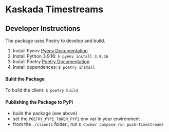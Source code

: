 # Kaskada Timestreams

## Developer Instructions
The package uses Poetry to develop and build.

1. Install Pyenv [Pyenv Documentation](https://github.com/pyenv/pyenv)
1. Install Python 3.9.16: `$ pyenv install 3.9.16`
1. Install Poetry [Poetry Documentation](https://python-poetry.org/docs/)
1. Install dependences: `$ poetry install`

#### Build the Package
To build the client: `$ poetry build`

#### Publishing the Package to PyPi
* build the package (see above)
* set the `POETRY_PYPI_TOKEN_PYPI` env var in your environment
* from the `./clients` folder:, run `$ docker compose run push-timestreams`
